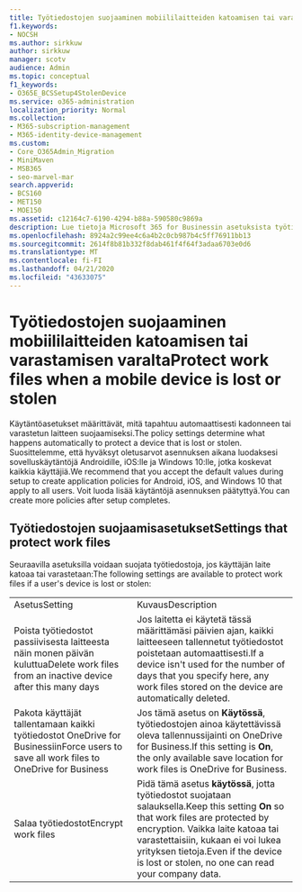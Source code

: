 ```yaml
---
title: Työtiedostojen suojaaminen mobiililaitteiden katoamisen tai varastamisen varalta
f1.keywords:
- NOCSH
ms.author: sirkkuw
author: sirkkuw
manager: scotv
audience: Admin
ms.topic: conceptual
f1_keywords:
- O365E_BCSSetup4StolenDevice
ms.service: o365-administration
localization_priority: Normal
ms.collection:
- M365-subscription-management
- M365-identity-device-management
ms.custom:
- Core_O365Admin_Migration
- MiniMaven
- MSB365
- seo-marvel-mar
search.appverid:
- BCS160
- MET150
- MOE150
ms.assetid: c12164c7-6190-4294-b88a-590580c9869a
description: Lue tietoja Microsoft 365 for Businessin asetuksista työtiedostojen suojaamiseksi, jos käyttäjän laite katoaa tai varastetaan.
ms.openlocfilehash: 8924a2c99ee4c6a4b2c0cb987b4c5ff76911bb13
ms.sourcegitcommit: 2614f8b81b332f8dab461f4f64f3adaa6703e0d6
ms.translationtype: MT
ms.contentlocale: fi-FI
ms.lasthandoff: 04/21/2020
ms.locfileid: "43633075"
---
```

# <a name="protect-work-files-when-a-mobile-device-is-lost-or-stolen"></a><span data-ttu-id="fbef1-103">Työtiedostojen suojaaminen mobiililaitteiden katoamisen tai varastamisen varalta</span><span class="sxs-lookup"><span data-stu-id="fbef1-103">Protect work files when a mobile device is lost or stolen</span></span>

<span data-ttu-id="fbef1-104">Käytäntöasetukset määrittävät, mitä tapahtuu automaattisesti kadonneen tai varastetun laitteen suojaamiseksi.</span><span class="sxs-lookup"><span data-stu-id="fbef1-104">The policy settings determine what happens automatically to protect a device that is lost or stolen.</span></span> <span data-ttu-id="fbef1-105">Suosittelemme, että hyväksyt oletusarvot asennuksen aikana luodaksesi sovelluskäytäntöjä Androidille, iOS:lle ja Windows 10:lle, jotka koskevat kaikkia käyttäjiä.</span><span class="sxs-lookup"><span data-stu-id="fbef1-105">We recommend that you accept the default values during setup to create application policies for Android, iOS, and Windows 10 that apply to all users.</span></span> <span data-ttu-id="fbef1-106">Voit luoda lisää käytäntöjä asennuksen päätyttyä.</span><span class="sxs-lookup"><span data-stu-id="fbef1-106">You can create more policies after setup completes.</span></span>
  
## <a name="settings-that-protect-work-files"></a><span data-ttu-id="fbef1-107">Työtiedostojen suojaamisasetukset</span><span class="sxs-lookup"><span data-stu-id="fbef1-107">Settings that protect work files</span></span>

<span data-ttu-id="fbef1-108">Seuraavilla asetuksilla voidaan suojata työtiedostoja, jos käyttäjän laite katoaa tai varastetaan:</span><span class="sxs-lookup"><span data-stu-id="fbef1-108">The following settings are available to protect work files if a user's device is lost or stolen:</span></span>
  
|||
|:-----|:-----|
|<span data-ttu-id="fbef1-109">Asetus</span><span class="sxs-lookup"><span data-stu-id="fbef1-109">Setting</span></span>  <br/> |<span data-ttu-id="fbef1-110">Kuvaus</span><span class="sxs-lookup"><span data-stu-id="fbef1-110">Description</span></span>  <br/> |
|<span data-ttu-id="fbef1-111">Poista työtiedostot passiivisesta laitteesta näin monen päivän kuluttua</span><span class="sxs-lookup"><span data-stu-id="fbef1-111">Delete work files from an inactive device after this many days</span></span>  <br/> |<span data-ttu-id="fbef1-112">Jos laitetta ei käytetä tässä määrittämäsi päivien ajan, kaikki laitteeseen tallennetut työtiedostot poistetaan automaattisesti.</span><span class="sxs-lookup"><span data-stu-id="fbef1-112">If a device isn't used for the number of days that you specify here, any work files stored on the device are automatically deleted.</span></span>  <br/> |
|<span data-ttu-id="fbef1-113">Pakota käyttäjät tallentamaan kaikki työtiedostot OneDrive for Businessiin</span><span class="sxs-lookup"><span data-stu-id="fbef1-113">Force users to save all work files to OneDrive for Business</span></span>  <br/> |<span data-ttu-id="fbef1-114">Jos tämä asetus on **Käytössä**, työtiedostojen ainoa käytettävissä oleva tallennussijainti on OneDrive for Business.</span><span class="sxs-lookup"><span data-stu-id="fbef1-114">If this setting is **On**, the only available save location for work files is OneDrive for Business.</span></span>  <br/> |
|<span data-ttu-id="fbef1-115">Salaa työtiedostot</span><span class="sxs-lookup"><span data-stu-id="fbef1-115">Encrypt work files</span></span>  <br/> |<span data-ttu-id="fbef1-116">Pidä tämä asetus **käytössä**, jotta työtiedostot suojataan salauksella.</span><span class="sxs-lookup"><span data-stu-id="fbef1-116">Keep this setting **On** so that work files are protected by encryption.</span></span> <span data-ttu-id="fbef1-117">Vaikka laite katoaa tai varastettaisiin, kukaan ei voi lukea yrityksen tietoja.</span><span class="sxs-lookup"><span data-stu-id="fbef1-117">Even if the device is lost or stolen, no one can read your company data.</span></span>  <br/> |
   

